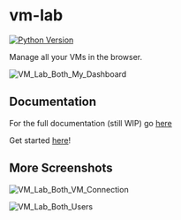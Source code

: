 # vm-lab
[![Python Version](https://img.shields.io/badge/Python-3.12.8-blue?logo=python&logoColor=white)](https://www.python.org/downloads/release/python-3128/)

Manage all your VMs in the browser.

![VM_Lab_Both_My_Dashboard](https://github.com/user-attachments/assets/9632ba97-88ca-49c3-a2cc-7abd0d89200f)


## Documentation
For the full documentation (still WIP) go [here](https://github.com/isislab-unisa/vm-lab/wiki)

Get started [here](https://github.com/isislab-unisa/vm-lab/wiki/Getting-Started)!


## More Screenshots
![VM_Lab_Both_VM_Connection](https://github.com/user-attachments/assets/541d1a92-feae-4d0a-bf32-4bb75a6933ab)

![VM_Lab_Both_Users](https://github.com/user-attachments/assets/19d32a7a-ebdf-4eca-aaae-f814e92b6891)
